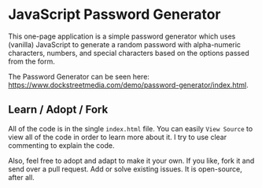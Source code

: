 # JavaScript Password Generator

This one-page application is a simple password generator which uses (vanilla) JavaScript to generate a random password with alpha-numeric characters, numbers, and special characters based on the options passed from the form.  

The Password Generator can be seen here: https://www.dockstreetmedia.com/demo/password-generator/index.html.

## Learn / Adopt / Fork
All of the code is in the single `index.html` file.   You can easily `View Source` to view all of the code in order to learn more about it.  I try to use clear commenting to explain the code.

Also, feel free to adopt and adapt to make it your own.  If you like, fork it and send over a pull request.  Add or solve existing issues.  It is open-source, after all.
